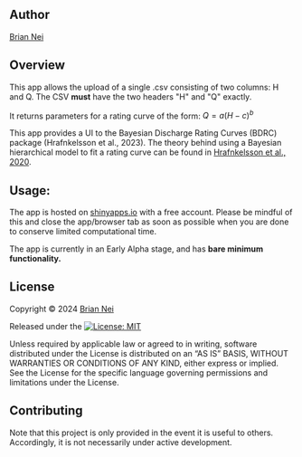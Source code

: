 ## Author

[Brian Nei](https://github.com/bnei)
<br/>

## Overview

This app allows the upload of a single .csv consisting of two columns: H and Q.
The CSV <strong>must</strong> have the two headers "H" and "Q" exactly.

It returns parameters for a rating curve of the form:
$Q = a(H-c)^b$

This app provides a UI to the Bayesian Discharge Rating Curves (BDRC) package (Hrafnkelsson et al., 2023). The theory behind using a Bayesian hierarchical model to fit a rating curve can be found in [Hrafnkelsson et al., 2020](https://arxiv.org/abs/2010.04769).

## Usage:

The app is hosted on [shinyapps.io](https://bnei.shinyapps.io/bdrc_fitter/) with a free account. Please be mindful of this and close the app/browser tab as soon as possible when you are done to conserve limited computational time.

The app is currently in an Early Alpha stage, and has <strong>bare minimum functionality.</strong>
<br/>

## License
Copyright © 2024 [Brian Nei](https://github.com/bnei)

Released under the [![License: MIT](https://img.shields.io/badge/License-MIT-yellow.svg)](https://opensource.org/licenses/MIT)

Unless required by applicable law or agreed to in writing, software
distributed under the License is distributed on an “AS IS” BASIS,
WITHOUT WARRANTIES OR CONDITIONS OF ANY KIND, either express or implied.
See the License for the specific language governing permissions and
limitations under the License.
<br/>

## Contributing
Note that this project is only provided in the event it is useful to others. Accordingly, it is not necessarily under active development. 
<br/>
<br/>
